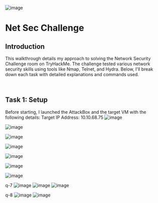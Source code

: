 ![image](https://github.com/user-attachments/assets/27914ca8-563f-476e-8122-ebbe842200e5)


# Net Sec Challenge

## Introduction
   This walkthrough details my approach to solving the Network Security Challenge room on TryHackMe. The challenge tested various network security skills using tools like Nmap, Telnet, and Hydra. Below, I'll break down each task with detailed explanations and commands used.

<br>

## Task 1: Setup
   Before starting, I launched the AttackBox and the target VM with the following details:
Target IP Address: 10.10.68.75
![image](https://github.com/user-attachments/assets/f8fad8a2-076b-41a6-ac36-89c8c501f4ea)



![image](https://github.com/user-attachments/assets/571984da-e84c-482a-a4e8-efef72cdc5cb)

![image](https://github.com/user-attachments/assets/01cafa28-93d8-4718-879f-0cefb75fa55a)

![image](https://github.com/user-attachments/assets/6d01b7b2-f060-43e2-8d97-3a6b802d04ca)

![image](https://github.com/user-attachments/assets/e0f73f18-13d0-4e24-8ba1-0ac18b19bd60)

![image](https://github.com/user-attachments/assets/9f385f27-37eb-4a2d-8ff2-a2d8564d537d)

![image](https://github.com/user-attachments/assets/d7f884dd-e01d-4687-8899-3f4c5c442635)


q-7
![image](https://github.com/user-attachments/assets/c047c703-d860-4b91-b5dd-d68087932bc3)
![image](https://github.com/user-attachments/assets/3d92fd3a-ba38-4ece-b6f3-8a1b8b301178)
![image](https://github.com/user-attachments/assets/13e7ade7-b2ae-4f56-bec6-62e3d5184c1b)



q-8
![image](https://github.com/user-attachments/assets/6e70c5f1-7d65-4773-8423-b650bc9a51cb)
![image](https://github.com/user-attachments/assets/aa5c9b15-6e3b-43b3-8fac-ec609dd19e1e)



